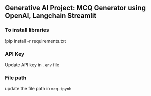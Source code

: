 ## Generative AI Project: MCQ Generator using OpenAI, Langchain Streamlit

### To install libraries
!pip install -r requirements.txt

### API Key
Update API key in `.env` file

### File path
update the file path in `mcq.ipynb`